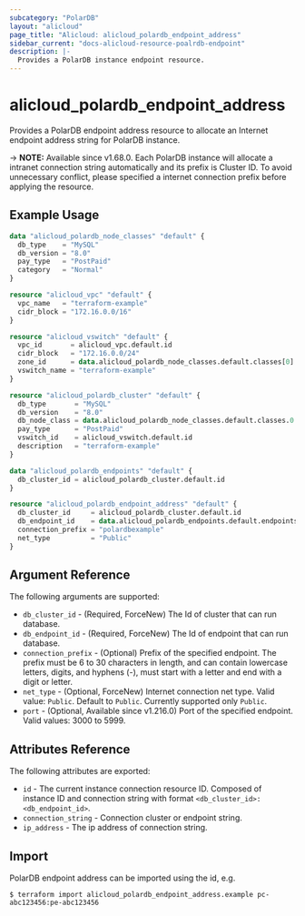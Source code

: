 ```yaml
---
subcategory: "PolarDB"
layout: "alicloud"
page_title: "Alicloud: alicloud_polardb_endpoint_address"
sidebar_current: "docs-alicloud-resource-poalrdb-endpoint"
description: |-
  Provides a PolarDB instance endpoint resource.
---
```


# alicloud_polardb_endpoint_address

Provides a PolarDB endpoint address resource to allocate an Internet endpoint address string for PolarDB instance.

-> **NOTE:** Available since v1.68.0. Each PolarDB instance will allocate a intranet connection string automatically and its prefix is Cluster ID.
 To avoid unnecessary conflict, please specified a internet connection prefix before applying the resource.

## Example Usage

```terraform
data "alicloud_polardb_node_classes" "default" {
  db_type    = "MySQL"
  db_version = "8.0"
  pay_type   = "PostPaid"
  category   = "Normal"
}

resource "alicloud_vpc" "default" {
  vpc_name   = "terraform-example"
  cidr_block = "172.16.0.0/16"
}

resource "alicloud_vswitch" "default" {
  vpc_id       = alicloud_vpc.default.id
  cidr_block   = "172.16.0.0/24"
  zone_id      = data.alicloud_polardb_node_classes.default.classes[0].zone_id
  vswitch_name = "terraform-example"
}

resource "alicloud_polardb_cluster" "default" {
  db_type       = "MySQL"
  db_version    = "8.0"
  db_node_class = data.alicloud_polardb_node_classes.default.classes.0.supported_engines.0.available_resources.0.db_node_class
  pay_type      = "PostPaid"
  vswitch_id    = alicloud_vswitch.default.id
  description   = "terraform-example"
}

data "alicloud_polardb_endpoints" "default" {
  db_cluster_id = alicloud_polardb_cluster.default.id
}

resource "alicloud_polardb_endpoint_address" "default" {
  db_cluster_id     = alicloud_polardb_cluster.default.id
  db_endpoint_id    = data.alicloud_polardb_endpoints.default.endpoints[0].db_endpoint_id
  connection_prefix = "polardbexample"
  net_type          = "Public"
}
```

## Argument Reference

The following arguments are supported:

* `db_cluster_id` - (Required, ForceNew) The Id of cluster that can run database.
* `db_endpoint_id` - (Required, ForceNew) The Id of endpoint that can run database.
* `connection_prefix` - (Optional) Prefix of the specified endpoint. The prefix must be 6 to 30 characters in length, and can contain lowercase letters, digits, and hyphens (-), must start with a letter and end with a digit or letter.
* `net_type` - (Optional, ForceNew) Internet connection net type. Valid value: `Public`. Default to `Public`. Currently supported only `Public`.
* `port` - (Optional, Available since v1.216.0) Port of the specified endpoint. Valid values: 3000 to 5999.

## Attributes Reference

The following attributes are exported:

* `id` - The current instance connection resource ID. Composed of instance ID and connection string with format `<db_cluster_id>:<db_endpoint_id>`.
* `connection_string` - Connection cluster or endpoint string.
* `ip_address` - The ip address of connection string.

## Import

PolarDB endpoint address can be imported using the id, e.g.

```shell
$ terraform import alicloud_polardb_endpoint_address.example pc-abc123456:pe-abc123456
```
